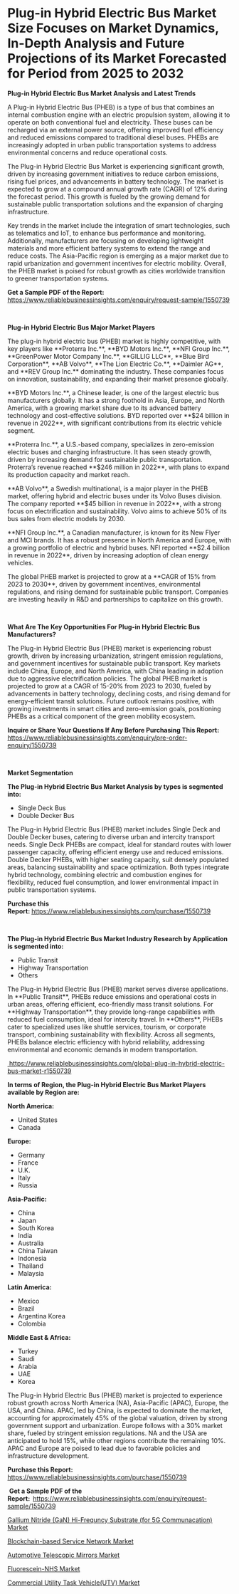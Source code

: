 <p><h1>Plug-in Hybrid Electric Bus Market Size Focuses on Market Dynamics, In-Depth Analysis and Future Projections of its Market Forecasted for Period from 2025 to 2032</h1></p><p><strong>Plug-in Hybrid Electric Bus Market Analysis and Latest Trends</strong></p>
<p><p>A Plug-in Hybrid Electric Bus (PHEB) is a type of bus that combines an internal combustion engine with an electric propulsion system, allowing it to operate on both conventional fuel and electricity. These buses can be recharged via an external power source, offering improved fuel efficiency and reduced emissions compared to traditional diesel buses. PHEBs are increasingly adopted in urban public transportation systems to address environmental concerns and reduce operational costs.</p><p>The Plug-in Hybrid Electric Bus Market is experiencing significant growth, driven by increasing government initiatives to reduce carbon emissions, rising fuel prices, and advancements in battery technology. The market is expected to grow at a compound annual growth rate (CAGR) of 12% during the forecast period. This growth is fueled by the growing demand for sustainable public transportation solutions and the expansion of charging infrastructure.</p><p>Key trends in the market include the integration of smart technologies, such as telematics and IoT, to enhance bus performance and monitoring. Additionally, manufacturers are focusing on developing lightweight materials and more efficient battery systems to extend the range and reduce costs. The Asia-Pacific region is emerging as a major market due to rapid urbanization and government incentives for electric mobility. Overall, the PHEB market is poised for robust growth as cities worldwide transition to greener transportation systems.</p></p>
<p><strong>Get a Sample PDF of the Report:&nbsp;</strong> <a href="https://www.reliablebusinessinsights.com/enquiry/request-sample/1550739?utm_campaign=1877&utm_medium=2&utm_source=Github&utm_content=ia&utm_term=23012025&utm_id=plug-in-hybrid-electric-bus">https://www.reliablebusinessinsights.com/enquiry/request-sample/1550739</a></p>
<p>&nbsp;</p>
<p><strong>Plug-in Hybrid Electric Bus Major Market Players</strong></p>
<p><p>The plug-in hybrid electric bus (PHEB) market is highly competitive, with key players like **Proterra Inc.**, **BYD Motors Inc.**, **NFI Group Inc.**, **GreenPower Motor Company Inc.**, **GILLIG LLC**, **Blue Bird Corporation**, **AB Volvo**, **The Lion Electric Co.**, **Daimler AG**, and **REV Group Inc.** dominating the industry. These companies focus on innovation, sustainability, and expanding their market presence globally.</p><p>**BYD Motors Inc.**, a Chinese leader, is one of the largest electric bus manufacturers globally. It has a strong foothold in Asia, Europe, and North America, with a growing market share due to its advanced battery technology and cost-effective solutions. BYD reported over **$24 billion in revenue in 2022**, with significant contributions from its electric vehicle segment.</p><p>**Proterra Inc.**, a U.S.-based company, specializes in zero-emission electric buses and charging infrastructure. It has seen steady growth, driven by increasing demand for sustainable public transportation. Proterra’s revenue reached **$246 million in 2022**, with plans to expand its production capacity and market reach.</p><p>**AB Volvo**, a Swedish multinational, is a major player in the PHEB market, offering hybrid and electric buses under its Volvo Buses division. The company reported **$45 billion in revenue in 2022**, with a strong focus on electrification and sustainability. Volvo aims to achieve 50% of its bus sales from electric models by 2030.</p><p>**NFI Group Inc.**, a Canadian manufacturer, is known for its New Flyer and MCI brands. It has a robust presence in North America and Europe, with a growing portfolio of electric and hybrid buses. NFI reported **$2.4 billion in revenue in 2022**, driven by increasing adoption of clean energy vehicles.</p><p>The global PHEB market is projected to grow at a **CAGR of 15% from 2023 to 2030**, driven by government incentives, environmental regulations, and rising demand for sustainable public transport. Companies are investing heavily in R&D and partnerships to capitalize on this growth.</p></p>
<p>&nbsp;</p>
<p><strong>What Are The Key Opportunities For Plug-in Hybrid Electric Bus Manufacturers?</strong></p>
<p><p>The Plug-in Hybrid Electric Bus (PHEB) market is experiencing robust growth, driven by increasing urbanization, stringent emission regulations, and government incentives for sustainable public transport. Key markets include China, Europe, and North America, with China leading in adoption due to aggressive electrification policies. The global PHEB market is projected to grow at a CAGR of 15-20% from 2023 to 2030, fueled by advancements in battery technology, declining costs, and rising demand for energy-efficient transit solutions. Future outlook remains positive, with growing investments in smart cities and zero-emission goals, positioning PHEBs as a critical component of the green mobility ecosystem.</p></p>
<p><strong>Inquire or Share Your Questions If Any Before Purchasing This Report:</strong> <a href="https://www.reliablebusinessinsights.com/enquiry/pre-order-enquiry/1550739?utm_campaign=1877&utm_medium=2&utm_source=Github&utm_content=ia&utm_term=23012025&utm_id=plug-in-hybrid-electric-bus">https://www.reliablebusinessinsights.com/enquiry/pre-order-enquiry/1550739</a></p>
<p>&nbsp;</p>
<p><strong>Market Segmentation</strong></p>
<p><strong>The Plug-in Hybrid Electric Bus Market Analysis by types is segmented into:</strong></p>
<p><ul><li>Single Deck Bus</li><li>Double Decker Bus</li></ul></p>
<p><p>The Plug-in Hybrid Electric Bus (PHEB) market includes Single Deck and Double Decker buses, catering to diverse urban and intercity transport needs. Single Deck PHEBs are compact, ideal for standard routes with lower passenger capacity, offering efficient energy use and reduced emissions. Double Decker PHEBs, with higher seating capacity, suit densely populated areas, balancing sustainability and space optimization. Both types integrate hybrid technology, combining electric and combustion engines for flexibility, reduced fuel consumption, and lower environmental impact in public transportation systems.</p></p>
<p><strong>Purchase this Report:&nbsp;</strong><a href="https://www.reliablebusinessinsights.com/purchase/1550739?utm_campaign=1877&utm_medium=2&utm_source=Github&utm_content=ia&utm_term=23012025&utm_id=plug-in-hybrid-electric-bus">https://www.reliablebusinessinsights.com/purchase/1550739</a></p>
<p>&nbsp;</p>
<p><strong>The Plug-in Hybrid Electric Bus Market Industry Research by Application is segmented into:</strong></p>
<p><ul><li>Public Transit</li><li>Highway Transportation</li><li>Others</li></ul></p>
<p><p>The Plug-in Hybrid Electric Bus (PHEB) market serves diverse applications. In **Public Transit**, PHEBs reduce emissions and operational costs in urban areas, offering efficient, eco-friendly mass transit solutions. For **Highway Transportation**, they provide long-range capabilities with reduced fuel consumption, ideal for intercity travel. In **Others**, PHEBs cater to specialized uses like shuttle services, tourism, or corporate transport, combining sustainability with flexibility. Across all segments, PHEBs balance electric efficiency with hybrid reliability, addressing environmental and economic demands in modern transportation.</p></p>
<p><a href="https://www.reliablebusinessinsights.com/global-plug-in-hybrid-electric-bus-market-r1550739?utm_campaign=1877&utm_medium=2&utm_source=Github&utm_content=ia&utm_term=23012025&utm_id=plug-in-hybrid-electric-bus">&nbsp;https://www.reliablebusinessinsights.com/global-plug-in-hybrid-electric-bus-market-r1550739</a></p>
<p><strong>In terms of Region, the Plug-in Hybrid Electric Bus Market Players available by Region are:</strong></p>
<p>
    <p> <strong> North America: </strong>
        <ul>
            <li>United States</li>
            <li>Canada</li>
        </ul>
        </p> 
    <p> <strong> Europe: </strong>
        <ul>
            <li>Germany</li>
            <li>France</li>
            <li>U.K.</li>
            <li>Italy</li>
            <li>Russia</li>
        </ul>
        </p> 
    <p> <strong> Asia-Pacific: </strong>
        <ul>
            <li>China</li>
            <li>Japan</li>
            <li>South Korea</li>
            <li>India</li>
            <li>Australia</li>
            <li>China Taiwan</li>
            <li>Indonesia</li>
            <li>Thailand</li>
            <li>Malaysia</li>
        </ul>
        </p> 
    <p> <strong> Latin America: </strong>
        <ul>
            <li>Mexico</li>
            <li>Brazil</li>
            <li>Argentina Korea</li>
            <li>Colombia</li>
        </ul>
        </p> 
    <p> <strong> Middle East & Africa: </strong>
        <ul>
            <li>Turkey</li>
            <li>Saudi</li>
            <li>Arabia</li>
            <li>UAE</li>
            <li>Korea</li>
        </ul>
    </p>
    </p>
<p><p>The Plug-in Hybrid Electric Bus (PHEB) market is projected to experience robust growth across North America (NA), Asia-Pacific (APAC), Europe, the USA, and China. APAC, led by China, is expected to dominate the market, accounting for approximately 45% of the global valuation, driven by strong government support and urbanization. Europe follows with a 30% market share, fueled by stringent emission regulations. NA and the USA are anticipated to hold 15%, while other regions contribute the remaining 10%. APAC and Europe are poised to lead due to favorable policies and infrastructure development.</p></p>
<p><strong>Purchase this Report: </strong><a href="https://www.reliablebusinessinsights.com/purchase/1550739?utm_campaign=1877&utm_medium=2&utm_source=Github&utm_content=ia&utm_term=23012025&utm_id=plug-in-hybrid-electric-bus">https://www.reliablebusinessinsights.com/purchase/1550739</a></p>
<p>&nbsp;<strong>Get a Sample PDF of the Report:&nbsp;&nbsp;</strong><a href="https://www.reliablebusinessinsights.com/enquiry/request-sample/1550739?utm_campaign=1877&utm_medium=2&utm_source=Github&utm_content=ia&utm_term=23012025&utm_id=plug-in-hybrid-electric-bus">https://www.reliablebusinessinsights.com/enquiry/request-sample/1550739</a></p>
<p><strong></strong></p>
<p><p><a href="https://www.linkedin.com/pulse/gallium-nitride-gan-hi-frequncy-substrate-5g-communacation-tsu5f?utm_campaign=1877&utm_medium=2&utm_source=Github&utm_content=ia&utm_term=23012025&utm_id=plug-in-hybrid-electric-bus">Gallium Nitride (GaN) Hi-Frequncy Substrate (for 5G Communacation) Market</a></p><p><a href="https://www.linkedin.com/pulse/unlocking-potential-blockchain-based-service-network-market-cnxtc?utm_campaign=1877&utm_medium=2&utm_source=Github&utm_content=ia&utm_term=23012025&utm_id=plug-in-hybrid-electric-bus">Blockchain-based Service Network Market</a></p><p><a href="https://github.com/elizabethdagraca/Market-Research-Report-List-5/blob/main/automotive-telescopic-mirrors-market.md?utm_campaign=1877&utm_medium=2&utm_source=Github&utm_content=ia&utm_term=23012025&utm_id=plug-in-hybrid-electric-bus">Automotive Telescopic Mirrors Market</a></p><p><a href="https://www.linkedin.com/pulse/understanding-fluorescein-nhs-market-comprehensive-analysis-6fdpf?utm_campaign=1877&utm_medium=2&utm_source=Github&utm_content=ia&utm_term=23012025&utm_id=plug-in-hybrid-electric-bus">Fluorescein-NHS Market</a></p><p><a href="https://github.com/ivannakkaiivanna82/Market-Research-Report-List-1/blob/main/commercial-utility-task-vehicleutv-market.md?utm_campaign=1877&utm_medium=2&utm_source=Github&utm_content=ia&utm_term=23012025&utm_id=plug-in-hybrid-electric-bus">Commercial Utility Task Vehicle(UTV) Market</a></p></p>
